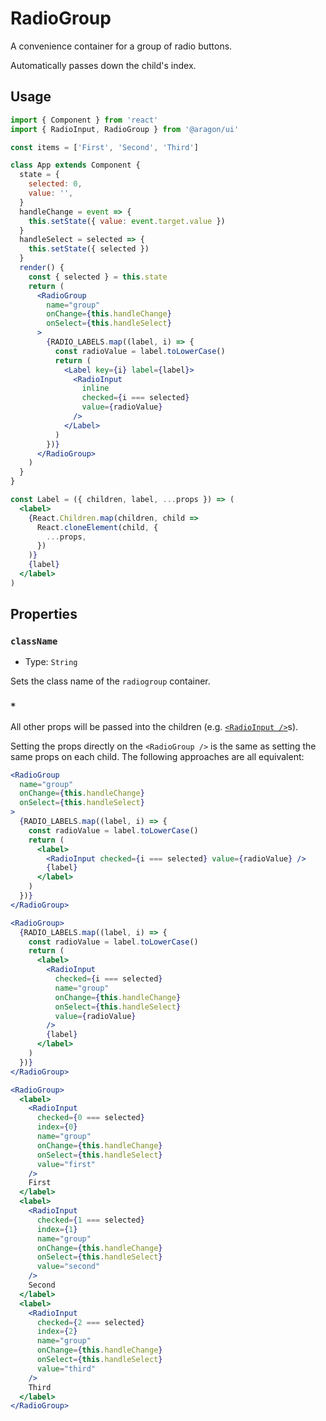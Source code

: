 # RadioGroup

A convenience container for a group of radio buttons.

Automatically passes down the child's index.

## Usage

```jsx
import { Component } from 'react'
import { RadioInput, RadioGroup } from '@aragon/ui'

const items = ['First', 'Second', 'Third']

class App extends Component {
  state = {
    selected: 0,
    value: '',
  }
  handleChange = event => {
    this.setState({ value: event.target.value })
  }
  handleSelect = selected => {
    this.setState({ selected })
  }
  render() {
    const { selected } = this.state
    return (
      <RadioGroup
        name="group"
        onChange={this.handleChange}
        onSelect={this.handleSelect}
      >
        {RADIO_LABELS.map((label, i) => {
          const radioValue = label.toLowerCase()
          return (
            <Label key={i} label={label}>
              <RadioInput
                inline
                checked={i === selected}
                value={radioValue}
              />
            </Label>
          )
        })}
      </RadioGroup>
    )
  }
}

const Label = ({ children, label, ...props }) => (
  <label>
    {React.Children.map(children, child =>
      React.cloneElement(child, {
        ...props,
      })
    )}
    {label}
  </label>
)
```

## Properties

### `className`

- Type: `String`

Sets the class name of the `radiogroup` container.

### `*`

All other props will be passed into the children (e.g. [`<RadioInput />`](../radio-input/)s).

Setting the props directly on the `<RadioGroup />` is the same as setting the same props on each
child. The following approaches are all equivalent:

```jsx
<RadioGroup
  name="group"
  onChange={this.handleChange}
  onSelect={this.handleSelect}
>
  {RADIO_LABELS.map((label, i) => {
    const radioValue = label.toLowerCase()
    return (
      <label>
        <RadioInput checked={i === selected} value={radioValue} />
        {label}
      </label>
    )
  })}
</RadioGroup>
```

```jsx
<RadioGroup>
  {RADIO_LABELS.map((label, i) => {
    const radioValue = label.toLowerCase()
    return (
      <label>
        <RadioInput
          checked={i === selected}
          name="group"
          onChange={this.handleChange}
          onSelect={this.handleSelect}
          value={radioValue}
        />
        {label}
      </label>
    )
  })}
</RadioGroup>
```

```jsx
<RadioGroup>
  <label>
    <RadioInput
      checked={0 === selected}
      index={0}
      name="group"
      onChange={this.handleChange}
      onSelect={this.handleSelect}
      value="first"
    />
    First
  </label>
  <label>
    <RadioInput
      checked={1 === selected}
      index={1}
      name="group"
      onChange={this.handleChange}
      onSelect={this.handleSelect}
      value="second"
    />
    Second
  </label>
  <label>
    <RadioInput
      checked={2 === selected}
      index={2}
      name="group"
      onChange={this.handleChange}
      onSelect={this.handleSelect}
      value="third"
    />
    Third
  </label>
</RadioGroup>
```
